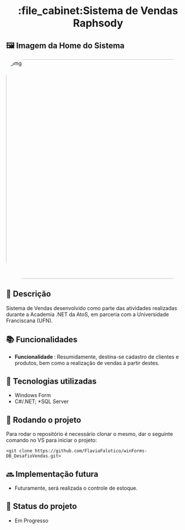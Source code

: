 <h1 align="center">:file_cabinet:Sistema de Vendas Raphsody</h1>

## 🖼️ Imagem da Home do Sistema 

<img align="leaft" alt="Img" height="600" width="1090" style="border-radius:50px;" src="https://lh3.googleusercontent.com/JCeA6-HfBV8HxcsRa_i3WM9OdlD-03bHeioCsmdktGcGAyxKZGuCWaMkmb6iE5sJZG43q3dIcylfeUVmAmJlrHochwpQUfll2OdDZ3TDopZFwG_SM9FPQGcaaa-IbeZK-v6ZZwGQdIx6OKiVAtkvNThw1eIOV_AVRp-YawyoFXVLr-tMYfdLXZ4TaG6OHrFw09wABOKnukoTCANSUBxQ0EOM36tmaubv4kRWNe4LyXKCC_L7ZBI4iyePTKhTUm7w5FZ1-DQvk02XHoedPfRxyFbtrlWv5LiJZSfeOGA6iVdMeM42odLs4EK66tfuq5Z6kcNyscU5Z1s_KvhwxGEAN3miK6E7QgELePjsiSWhp_E5q0dLW6yVBmrB2Pn3d8Q1dTwUn0jDQwhqMrncUFEUiSnMSYPrTEnnor2HGjmEHPIP-mHi6fqaL2crFj_ZsgihoHPZ2aBBiffWS83zMu1YR4mSlyJUzZkR9u89MYY6QEibSGzI4zSWndlcKbAm5A9Z8noBqVwL34SWpOTECy5xLNDsrTRhLM0VkbdBV5yvfTNsHWpz4elTuQo0KQ-G8O225dWQfaGQN1lkA7GLhzK_m68YoRL0PCR63YVi_2YncPzO7GqooU8W_SbdtnoJGhqeaTz3JwFceavMyaEqp_oAbZRUNC5Udrl7As346JIZr1tox8WFV3Re-DRvblvDxCJKlZ4XUfhU85LC8tN2emx8UpeGY4CAEzeBpitFXuXL4hDIGW433oIJHaom1H_Q=w1397-h844-no?authuser=0">

## :memo: Descrição
Sistema de Vendas desenvolvido como parte das atividades realizadas durante a Academia .NET da AtoS, em parceria com a Universidade Franciscana (UFN). 

## :books: Funcionalidades
* <b>Funcionalidade </b>: Resumidamente, destina-se cadastro de clientes e produtos, bem como a realização de vendas à partir destes.  

## :wrench: Tecnologias utilizadas
* Windows Form
* C#/.NET;
*SQL Server

## :rocket: Rodando o projeto
Para rodar o repositório é necessário clonar o mesmo, dar o seguinte comando no VS para iniciar o projeto:
```
<git clone https://github.com/FlaviaFalotico/winForms-DB_DesafioVendas.git>
```

## :soon: Implementação futura
* Futuramente, será realizada o controle de estoque.

## :dart: Status do projeto
* Em Progresso
